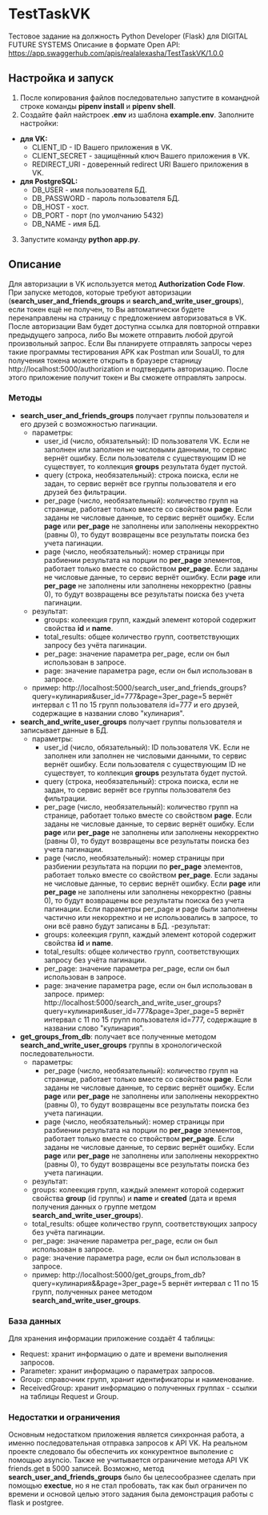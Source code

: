 # TestTaskVK
Тестовое задание на должность Python Developer (Flask) для DIGITAL FUTURE SYSTEMS
Описание в формате Open API: https://app.swaggerhub.com/apis/realalexasha/TestTaskVK/1.0.0
## Настройка и запуск
1. После копирования файлов последовательно запустите в командной строке команды **pipenv install** и **pipenv shell**.
2. Создайте файл найстроек **.env** из шаблона **example.env**. Заполните настройки:
  - **для VK:**
    - CLIENT_ID - ID Вашего приложения в VK.
    - CLIENT_SECRET - защищённый ключ Вашего приложения в VK.
    - REDIRECT_URI - доверенный redirect URI Вашего приложения в VK.
  - **для PostgreSQL:**
    - DB_USER - имя пользователя БД.
    - DB_PASSWORD - пароль пользователя БД.
    - DB_HOST - хост.
    - DB_PORT - порт (по умолчанию 5432)
    - DB_NAME -  имя БД.
 3. Запустите команду **python app.py**.

## Описание
Для авторизации в VK используется метод **Authorization Code Flow**.
При запуске методов, которые требуют авторизации (**search_user_and_friends_groups** и **search_and_write_user_groups**), если токен ещё не получен, то Вы автоматически будете перенаправлены на страницу с предложением авторизоваться в VK.
После авторизации Вам будет доступна ссылка для повторной отправки предыдущего запроса, либо Вы можете отправить любой другой произвольный запрос.
Если Вы планируете отправлять запросы через такие программы тестирования APK как Postman или SouaUI, то для получения токена можете открыть в браузере старницу http://localhost:5000/authorization и подтвердить авторизацию.
После этого приложение получит токен и Вы сможете отправлять запросы.

### Методы
- **search_user_and_friends_groups**
получает группы пользователя и его друзей с возможностью пагинации.
  - параметры:
    - user_id (число, обязательный): ID пользователя VK. Если не заполнен или заполнен не числовыми данными, то сервис вернёт ошибку. Если пользователя с существующим ID не существует, то коллекция **groups** результата будет пустой.
    - query (строка, необязательный): строка поиска, если не задан, то сервис вернёт все группы пользователя и его друзей без фильтрации.
    - per_page (число, необязательный): количество групп на странице, работает только вместе со свойством **page**. Если заданы не числовые данные, то сервис вернёт ошибку. Если **page** или **per_page** не заполнены или заполнены некорректно (равны 0), то будут возвращены все результаты поиска без учета пагинации.
    - page (число, необязательный): номер страницы при разбиении результата на порции по **per_page** элементов, работает только вместе со свойством **per_page**. Если заданы не числовые данные, то сервис вернёт ошибку. Если **page** или **per_page** не заполнены или заполнены некорректно (равны 0), то будут возвращены все результаты поиска без учета пагинации.
  - результат:
    - groups: колеекция групп, каждый элемент которой содержит свойства **id** и **name**.
    - total_results: общее количество групп, соответствующих запросу без учёта пагинации.
    - per_page: значение параметра per_page, если он был использован в запросе.
    - page: значение параметра page, если он был использован в запросе.
   - пример: 
      http://localhost:5000/search_user_and_friends_groups?query=кулинария&user_id=777&page=3per_page=5 вернёт интервал с 11 по 15 групп пользователя id=777 и его друзей, содержащие в названии слово "кулинария".
- **search_and_write_user_groups**
получает группы пользователя и записывает данные в БД.
  - параметры:
    - user_id (число, обязательный): ID пользователя VK. Если не заполнен или заполнен не числовыми данными, то сервис вернёт ошибку. Если пользователя с существующим ID не существует, то коллекция **groups** результата будет пустой.
    - query (строка, необязательный): строка поиска, если не задан, то сервис вернёт все группы пользователя без фильтрации.
    - per_page (число, необязательный): количество групп на странице, работает только вместе со свойством **page**. Если заданы не числовые данные, то сервис вернёт ошибку. Если **page** или **per_page** не заполнены или заполнены некорректно (равны 0), то будут возвращены все результаты поиска без учета пагинации.
    - page (число, необязательный): номер страницы при разбиении результата на порции по **per_page** элементов, работает только вместе со свойством **per_page**. Если заданы не числовые данные, то сервис вернёт ошибку. Если **page** или **per_page** не заполнены или заполнены некорректно (равны 0), то будут возвращены все результаты поиска без учета пагинации.
  Если параметры per_page и page были заполнены частично или некорректно и не использовались в запросе, то они всё равно будут записаны в БД.
  -результат:
    - groups: колеекция групп, каждый элемент которой содержит свойства **id** и **name**.
    - total_results: общее количество групп, соответствующих запросу без учёта пагинации.
    - per_page: значение параметра per_page, если он был использован в запросе.
    - page: значение параметра page, если он был использован в запросе.
   пример: 
      http://localhost:5000/search_and_write_user_groups?query=кулинария&user_id=777&page=3per_page=5 вернёт интервал с 11 по 15 групп пользователя id=777, содержащие в названии слово "кулинария".
- **get_groups_from_db**:
получает все полученные методом **search_and_write_user_groups** группы в хронологической последовательности.
  - параметры:
    - per_page (число, необязательный): количество групп на странице, работает только вместе со свойством **page**. Если заданы не числовые данные, то сервис вернёт ошибку. Если **page** или **per_page** не заполнены или заполнены некорректно (равны 0), то будут возвращены все результаты поиска без учета пагинации.
    - page (число, необязательный): номер страницы при разбиении результата на порции по **per_page** элементов, работает только вместе со ствойством **per_page**. Если заданы не числовые данные, то сервис вернёт ошибку. Если **page** или **per_page** не заполнены или заполнены некорректно (равны 0), то будут возвращены все результаты поиска без учета пагинации.
   - результат:
    - groups: колеекция групп, каждый элемент которой содержит свойства **group** (id группы) и **name** и **created** (дата и время получения данных о группе метдом **search_and_write_user_groups**).
    - total_results: общее количество групп, соответствующих запросу без учёта пагинации.
    - per_page: значение параметра per_page, если он был использован в запросе.
    - page: значение параметра page, если он был использован в запросе.
  - пример: 
      http://localhost:5000/get_groups_from_db?query=кулинария&&page=3per_page=5 вернёт интервал с 11 по 15 групп, полученных ранее методом **search_and_write_user_groups**.
### База данных
Для хранения информации приложение создаёт 4 таблицы:
  - Request: хранит информацию о дате и времени выполнения запросов.
  - Parameter: хранит информацию о параметрах запросов.
  - Group: справочник групп, хранит идентификаторы и наименование.
  - ReceivedGroup: хранит информацию о полученных группах - ссылки на таблицы Request и Group.

### Недостатки и ограничения
Основным недостатком приложения является синхронная работа, а именно последовательная отправка запросов к API VK. На реальном проекте следовало бы обеспечить их конкурентное выполение с помощью asyncio.
Также не учитывается ограничение метода API VK friends.get в 5000 записей.
Возможно, метод **search_user_and_friends_groups** было бы целесообразнее сделать при помощью **exectue**, но я не стал пробовать, так как был ограничен по времени и основой целью этого задания была демонстрация работы с flask и postgree.

